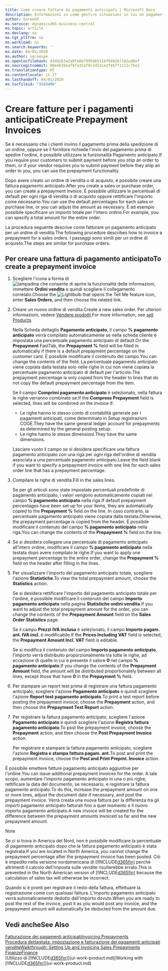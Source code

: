 ```yaml
---
title: Come creare fatture di pagamenti anticipati | Microsoft Docs
description: Informazioni su come gestire situazioni in cui un pagamento anticipato viene richiesto ai clienti o dal fornitore.
author: SorenGP
ms.service: dynamics365-business-central
ms.topic: article
ms.devlang: na
ms.tgt_pltfrm: na
ms.workload: na
ms.search.keywords: ''
ms.date: 04/01/2020
ms.author: sgroespe
ms.openlocfilehash: 43dd2b3a2a0fe6b7995db511bf9482b7102ed0ef
ms.sourcegitcommit: 88e4b30eaf6fa32af0c1452ce2f85ff1111c75e2
ms.translationtype: HT
ms.contentlocale: it-IT
ms.lasthandoff: 04/01/2020
ms.locfileid: "3183406"
---
```

# <a name="create-prepayment-invoices"></a><span data-ttu-id="e31f9-103">Creare fatture per i pagamenti anticipati</span><span class="sxs-lookup"><span data-stu-id="e31f9-103">Create Prepayment Invoices</span></span>
<span data-ttu-id="e31f9-104">Se è necessario che i clienti inviino il pagamento prima della spedizione di un ordine, oppure se il fornitore richiede l'invio del pagamento prima di spedire l'ordine, è possibile utilizzare la funzionalità Pagamento anticipato.</span><span class="sxs-lookup"><span data-stu-id="e31f9-104">If you require your customers to submit payment before you ship an order to them, or if your vendor requires you to submit payment before they ship an order to you, you can use the prepayment functionality.</span></span>  

<span data-ttu-id="e31f9-105">Dopo avere creato un ordine di vendita o di acquisto, è possibile creare una fattura pagamento anticipato.</span><span class="sxs-lookup"><span data-stu-id="e31f9-105">After you create a sales or purchase order, you can create a prepayment invoice.</span></span> <span data-ttu-id="e31f9-106">È possibile utilizzare le percentuali di default per ogni riga di vendita o di acquisto oppure rettificare l'importo come necessario.</span><span class="sxs-lookup"><span data-stu-id="e31f9-106">You can use the default percentages for each sales or purchase line, or you can adjust the amount as necessary.</span></span> <span data-ttu-id="e31f9-107">È ad esempio possibile specificare un importo totale per l'intero ordine.</span><span class="sxs-lookup"><span data-stu-id="e31f9-107">For example, you can specify a total amount for the entire order.</span></span>  

<span data-ttu-id="e31f9-108">La procedura seguente descrive come fatturare un pagamento anticipato per un ordine di vendita.</span><span class="sxs-lookup"><span data-stu-id="e31f9-108">The following procedure describes how to invoice a prepayment for a sales orders.</span></span> <span data-ttu-id="e31f9-109">I passaggi sono simili per un ordine di acquisto.</span><span class="sxs-lookup"><span data-stu-id="e31f9-109">The steps are similar for purchase orders.</span></span>  

## <a name="to-create-a-prepayment-invoice"></a><span data-ttu-id="e31f9-110">Per creare una fattura di pagamento anticipato</span><span class="sxs-lookup"><span data-stu-id="e31f9-110">To create a prepayment invoice</span></span>  
1. <span data-ttu-id="e31f9-111">Scegliere l'icona a forma di ![lampadina che consente di aprire la funzionalità delle informazioni](media/ui-search/search_small.png "Informazioni sull'operazione che si desidera eseguire"), immettere **Ordini vendita** e quindi scegliere il collegamento correlato.</span><span class="sxs-lookup"><span data-stu-id="e31f9-111">Choose the ![Lightbulb that opens the Tell Me feature](media/ui-search/search_small.png "Tell me what you want to do") icon, enter **Sales Orders**, and then choose the related link.</span></span>  
2. <span data-ttu-id="e31f9-112">Creare un nuovo ordine di vendita.</span><span class="sxs-lookup"><span data-stu-id="e31f9-112">Create a new sales order.</span></span> <span data-ttu-id="e31f9-113">Per ulteriori informazioni, vedere [Vendere prodotti](sales-how-sell-products.md).</span><span class="sxs-lookup"><span data-stu-id="e31f9-113">For more information, see [sell Products](sales-how-sell-products.md).</span></span>  

    <span data-ttu-id="e31f9-114">Nella Scheda dettaglio **Pagamento anticipato**, il campo **% pagamento anticipato** verrà compilato automaticamente se nella scheda cliente è impostata una percentuale pagamento anticipato di default.</span><span class="sxs-lookup"><span data-stu-id="e31f9-114">On the **Prepayment** FastTab, the **Prepayment %** field will be filled in automatically if there is a default prepayment percentage on the customer card.</span></span> <span data-ttu-id="e31f9-115">È possibile modificare il contenuto del campo.</span><span class="sxs-lookup"><span data-stu-id="e31f9-115">You can change the contents of the field.</span></span> <span data-ttu-id="e31f9-116">La percentuale pagamento anticipato viene copiata dalla testata solo nelle righe in cui non viene copiata la percentuale pagamento anticipato di default per l'articolo.</span><span class="sxs-lookup"><span data-stu-id="e31f9-116">The prepayment percentage is only copied from the header to lines that do not copy the default prepayment percentage from the item.</span></span>  

    <span data-ttu-id="e31f9-117">Se il campo **Comprimi pagamento anticipato** è selezionato, nella fattura le righe verranno combinate se:</span><span class="sxs-lookup"><span data-stu-id="e31f9-117">If the **Compress Prepayment** field is selected, lines will be combined on the invoice if:</span></span>  
    - <span data-ttu-id="e31f9-118">Le righe hanno lo stesso conto di contabilità generale per i pagamenti anticipati, come determinato in Setup registrazioni COGE.</span><span class="sxs-lookup"><span data-stu-id="e31f9-118">They have the same general ledger account for prepayments as determined by the general posting setup.</span></span>  
    - <span data-ttu-id="e31f9-119">Le righe hanno le stesse dimensioni.</span><span class="sxs-lookup"><span data-stu-id="e31f9-119">They have the same dimensions.</span></span>  

    <span data-ttu-id="e31f9-120">Lasciare vuoto il campo se si desidera specificare una fattura pagamento anticipato con una riga per ogni riga dell'ordine di vendita associata a una percentuale pagamento anticipato.</span><span class="sxs-lookup"><span data-stu-id="e31f9-120">Leave the field blank if you want to specify a prepayment invoice with one line for each sales order line that has a prepayment percentage.</span></span>  

3. <span data-ttu-id="e31f9-121">Compilare le righe di vendita.</span><span class="sxs-lookup"><span data-stu-id="e31f9-121">Fill in the sales lines.</span></span>  

    <span data-ttu-id="e31f9-122">Se per gli articoli sono state impostate percentuali predefinite di pagamento anticipato, i valori vengono automaticamente copiati nel campo **% pagamento anticipato** nella riga.</span><span class="sxs-lookup"><span data-stu-id="e31f9-122">If default prepayment percentages have been set up for your items, they are automatically copied to the **Prepayment %** field on the line.</span></span> <span data-ttu-id="e31f9-123">In caso contrario, la percentuale pagamento anticipato viene copiata dalla testata.</span><span class="sxs-lookup"><span data-stu-id="e31f9-123">Otherwise, the prepayment percentage is copied from the header.</span></span> <span data-ttu-id="e31f9-124">È possibile modificare il contenuto del campo **% pagamento anticipato** nella riga.</span><span class="sxs-lookup"><span data-stu-id="e31f9-124">You can change the contents of the **Prepayment %** field on the line.</span></span>  
4. <span data-ttu-id="e31f9-125">Se si desidera collegare una percentuale di pagamento anticipato all'intero ordine, modificare il campo **% pagamento anticipato** nella testata dopo avere compilato le righe.</span><span class="sxs-lookup"><span data-stu-id="e31f9-125">If you want to apply one prepayment percentage to the entire order, change the **Prepayment %** field on the header after filling in the lines.</span></span>  
5. <span data-ttu-id="e31f9-126">Per visualizzare l'importo del pagamento anticipato totale, scegliere l'azione **Statistiche**.</span><span class="sxs-lookup"><span data-stu-id="e31f9-126">To view the total prepayment amount, choose the **Statistics** action.</span></span>

    <span data-ttu-id="e31f9-127">Se si desidera rettificare l'importo del pagamento anticipato totale per l'ordine, è possibile modificare il contenuto del campo **Importo pagamento anticipato** nella pagina **Statistiche ordini vendita**.</span><span class="sxs-lookup"><span data-stu-id="e31f9-127">If you want to adjust the total prepayment amount for the order, you can change the contents of the **Prepayment Amount** field on the **Sales Order Statistics** page.</span></span>  

    <span data-ttu-id="e31f9-128">Se il campo **Prezzi IVA inclusa** è selezionato, il campo **Importo pagam. ant. IVA incl.** è modificabile.</span><span class="sxs-lookup"><span data-stu-id="e31f9-128">If the **Prices Including VAT** field is selected, the **Prepayment Amount Incl. VAT** field is editable.</span></span>  

    <span data-ttu-id="e31f9-129">Se si modifica il contenuto del campo **Importo pagamento anticipato**, l'importo verrà distribuito proporzionalmente tra tutte le righe, ad eccezione di quelle in cui è presente il valore **0** nel campo **% pagamento anticipato**.</span><span class="sxs-lookup"><span data-stu-id="e31f9-129">If you change the contents of the **Prepayment Amount** field, the amount will be distributed proportionately between all lines, except those that have **0** in the **Prepayment %** field.</span></span>  
6. <span data-ttu-id="e31f9-130">Per stampare un report test prima di registrare una fattura pagamento anticipato, scegliere l'azione **Pagamento anticipato** e quindi scegliere l'azione **Report test pagamento anticipato**.</span><span class="sxs-lookup"><span data-stu-id="e31f9-130">To print a test report before posting the prepayment invoice, choose the **Prepayment** action, and then choose the **Prepayment Test Report** action.</span></span>  
7. <span data-ttu-id="e31f9-131">Per registrare la fattura pagamento anticipato, scegliere l'azione **Pagamento anticipato** e quindi scegliere l'azione **Registra fattura pagamento anticipato**.</span><span class="sxs-lookup"><span data-stu-id="e31f9-131">To post the prepayment invoice, choose the **Prepayment** action, and then choose the **Post Prepayment Invoice** action.</span></span>  

    <span data-ttu-id="e31f9-132">Per registrare e stampare la fattura pagamento anticipato, scegliere l'azione **Registra e stampa fattura pagam. ant.**</span><span class="sxs-lookup"><span data-stu-id="e31f9-132">To post and print the prepayment invoice, choose the **Post and Print Prepmt. Invoice** action.</span></span>  

<span data-ttu-id="e31f9-133">È possibile emettere fatture pagamento anticipato aggiuntive per l'ordine.</span><span class="sxs-lookup"><span data-stu-id="e31f9-133">You can issue additional prepayment invoices for the order.</span></span> <span data-ttu-id="e31f9-134">A tale scopo, aumentare l'importo pagamento anticipato in una o più righe, rettificare la data del documento, se necessario, e registrare la fattura pagamento anticipato.</span><span class="sxs-lookup"><span data-stu-id="e31f9-134">To do this, increase the prepayment amount on one or more lines, adjust the document date if necessary, and post the prepayment invoice.</span></span> <span data-ttu-id="e31f9-135">Verrà creata una nuova fattura per la differenza tra gli importi pagamento anticipato fatturati fino a quel momento e il nuovo importo pagamento anticipato.</span><span class="sxs-lookup"><span data-stu-id="e31f9-135">A new invoice will be created for the difference between the prepayment amounts invoiced so far and the new prepayment amount.</span></span>  

> [!NOTE]  
>  <span data-ttu-id="e31f9-136">Se ci si trova in America del Nord, non è possibile modificare la percentuale di pagamento anticipato dopo che la fattura pagamento anticipato è stata registrata.</span><span class="sxs-lookup"><span data-stu-id="e31f9-136">If you are located in North America, you cannot change the prepayment percentage after the prepayment invoice has been posted.</span></span> <span data-ttu-id="e31f9-137">Ciò è impedito nella versione nordamericana di [!INCLUDE[d365fin](includes/d365fin_md.md)] perché altrimenti il calcolo dell'imposta sulle vendite risulterebbe errato.</span><span class="sxs-lookup"><span data-stu-id="e31f9-137">This is prevented in the North American version of [!INCLUDE[d365fin](includes/d365fin_md.md)] because the calculation of sales tax will otherwise be incorrect.</span></span>  

 <span data-ttu-id="e31f9-138">Quando si è pronti per registrare il resto della fattura, effettuare la registrazione come con qualsiasi fattura. L'importo pagamento anticipato verrà automaticamente dedotto dall'importo dovuto.</span><span class="sxs-lookup"><span data-stu-id="e31f9-138">When you are ready to post the rest of the invoice, post it as you would post any invoice, and the prepayment amount will automatically be deducted from the amount due.</span></span>  

## <a name="see-also"></a><span data-ttu-id="e31f9-139">Vedi anche</span><span class="sxs-lookup"><span data-stu-id="e31f9-139">See Also</span></span>  
[<span data-ttu-id="e31f9-140">Fatturazione dei pagamenti anticipati</span><span class="sxs-lookup"><span data-stu-id="e31f9-140">Invoicing Prepayments</span></span>](finance-invoice-prepayments.md)  
[<span data-ttu-id="e31f9-141">Procedura dettagliata: impostazione e fatturazione dei pagamenti anticipati vendite</span><span class="sxs-lookup"><span data-stu-id="e31f9-141">Walkthrough: Setting Up and Invoicing Sales Prepayments</span></span>](walkthrough-setting-up-and-invoicing-sales-prepayments.md)  
[<span data-ttu-id="e31f9-142">Finanze</span><span class="sxs-lookup"><span data-stu-id="e31f9-142">Finance</span></span>](finance.md)  
<span data-ttu-id="e31f9-143">[Utilizzo di [!INCLUDE[d365fin](includes/d365fin_md.md)]](ui-work-product.md)</span><span class="sxs-lookup"><span data-stu-id="e31f9-143">[Working with [!INCLUDE[d365fin](includes/d365fin_md.md)]](ui-work-product.md)</span></span>
